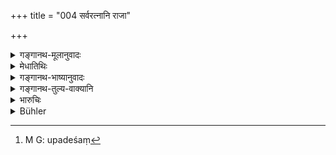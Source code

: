 +++
title = "004 सर्वरत्नानि राजा"

+++

<details><summary>गङ्गानथ-मूलानुवादः</summary>

On Brāhmaṇas learned in the veda, the king shall bestow, according to their desert, all kinds of jewels, as also presents for sacrificial performances.—(4)
</details>

<details><summary>मेधातिथिः</summary>

सर्ववर्णानां स्वर्गादिफलाय पुरुषार्थोपयोगि दानं विहितम् । अयं तु राज्ञो नियमार्थम् उपदेशः । बहुधनेन **राज्ञा** **सर्वरत्नानि** मणिमुक्तादीनि **यथार्हं** विद्याकर्मानुरूपेण ब्राह्मणेभ्यो दात्व्यानि । **यज्ञार्थं** **च** **दक्षिणा** । काम्यकर्मसिद्धये ऽपीति पुनर् उपदेशः[^५] । **प्रतिपादयेत्** स्वीकारयेद् ग्राहयेद् इति यावत् ॥ ११.४ ॥


[^५]:
     M G: upadeśaṃ
</details>

<details><summary>गङ्गानथ-भाष्यानुवादः</summary>

The giving of gifts has been laid down for all castes, as fulfilling man’s purpose, by leading men to heaven. The present text sets forth rules regarding gifts to be made by the king.

If the king is possessed of much wealth, he ‘*shall bestow on*,’—give to, make accept—‘*Brāhmaṇas, all kinds of jewels*’—pearls and the rest—‘*according to their desert*,’—in accordance with the learning and character of each man;—‘*also* *presents for sacrificial performances*;’—this has been repeated with a view to showing that such presents shall he made even for the purpose of enabling the *Brāhmaṇas* to perform such rites as are not compulsory, but are performed with a view to a certain reward.—(4)
</details>

<details><summary>गङ्गानथ-तुल्य-वाक्यानि</summary>

*Mahābhārata* (12.165.4).—(Same as Manu.)
</details>

<details><summary>भारुचिः</summary>

राज्ञस् तु नियमो बहुधनत्वात् । एवं च राज्ञा सान्तानिकादिव्यतिरेकेणान्येभ्यः स्नातकेभ्यो नियमतो देयं स्थितिभोगार्थम् । **यज्ञार्थं** चेत्य् एतद् आरम्भसामर्थ्याद् गम्यते । नायियक्षमाणाय देयम् इति । अनेन संबन्धेनेदम् उच्यते ॥ ११.४ ॥
</details>

<details><summary>Bühler</summary>

004	But a king shall bestow, as is proper, jewels of all sorts, and presents for the sake of sacrifices on Brahmanas learned in the Vedas.
</details>
